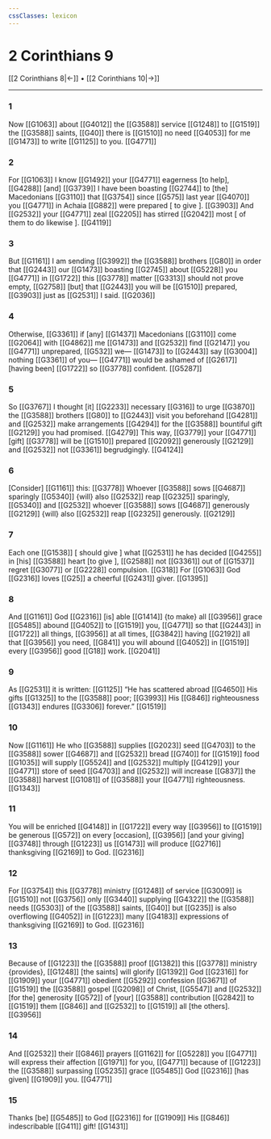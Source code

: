 ```yaml
---
cssClasses: lexicon
---
```


# 2 Corinthians 9

[[2 Corinthians 8|←]] • [[2 Corinthians 10|→]]

---

### 1
Now [[G1063]] about [[G4012]] the [[G3588]] service [[G1248]] to [[G1519]] the [[G3588]] saints, [[G40]] there is [[G1510]] no need [[G4053]] for me [[G1473]] to write [[G1125]] to you. [[G4771]]

### 2
For [[G1063]] I know [[G1492]] your [[G4771]] eagerness [to help], [[G4288]] [and] [[G3739]] I have been boasting [[G2744]] to [the] Macedonians [[G3110]] that [[G3754]] since [[G575]] last year [[G4070]] you [[G4771]] in Achaia [[G882]] were prepared [ to give ]. [[G3903]] And [[G2532]] your [[G4771]] zeal [[G2205]] has stirred [[G2042]] most [ of them to do likewise ]. [[G4119]]

### 3
But [[G1161]] I am sending [[G3992]] the [[G3588]] brothers [[G80]] in order that [[G2443]] our [[G1473]] boasting [[G2745]] about [[G5228]] you [[G4771]] in [[G1722]] this [[G3778]] matter [[G3313]] should not prove empty, [[G2758]] [but] that [[G2443]] you will be [[G1510]] prepared, [[G3903]] just as [[G2531]] I said. [[G2036]]

### 4
Otherwise, [[G3361]] if [any] [[G1437]] Macedonians [[G3110]] come [[G2064]] with [[G4862]] me [[G1473]] and [[G2532]] find [[G2147]] you [[G4771]] unprepared, [[G532]] we— [[G1473]] to [[G2443]] say [[G3004]] nothing [[G3361]] of you— [[G4771]] would be ashamed of [[G2617]] [having been] [[G1722]] so [[G3778]] confident. [[G5287]]

### 5
So [[G3767]] I thought [it] [[G2233]] necessary [[G316]] to urge [[G3870]] the [[G3588]] brothers [[G80]] to [[G2443]] visit you beforehand [[G4281]] and [[G2532]] make arrangements [[G4294]] for the [[G3588]] bountiful gift [[G2129]] you had promised. [[G4279]] This way, [[G3779]] your [[G4771]] [gift] [[G3778]] will be [[G1510]] prepared [[G2092]] generously [[G2129]] and [[G2532]] not [[G3361]] begrudgingly. [[G4124]]

### 6
[Consider] [[G1161]] this: [[G3778]] Whoever [[G3588]] sows [[G4687]] sparingly [[G5340]] {will} also [[G2532]] reap [[G2325]] sparingly, [[G5340]] and [[G2532]] whoever [[G3588]] sows [[G4687]] generously [[G2129]] {will} also [[G2532]] reap [[G2325]] generously. [[G2129]]

### 7
Each one [[G1538]] [ should give ] what [[G2531]] he has decided [[G4255]] in [his] [[G3588]] heart [to give ], [[G2588]] not [[G3361]] out of [[G1537]] regret [[G3077]] or [[G2228]] compulsion. [[G318]] For [[G1063]] God [[G2316]] loves [[G25]] a cheerful [[G2431]] giver. [[G1395]]

### 8
And [[G1161]] God [[G2316]] [is] able [[G1414]] {to make} all [[G3956]] grace [[G5485]] abound [[G4052]] to [[G1519]] you, [[G4771]] so that [[G2443]] in [[G1722]] all things, [[G3956]] at all times, [[G3842]] having [[G2192]] all that [[G3956]] you need, [[G841]] you will abound [[G4052]] in [[G1519]] every [[G3956]] good [[G18]] work. [[G2041]]

### 9
As [[G2531]] it is written: [[G1125]] “He has scattered abroad [[G4650]] His gifts [[G1325]] to the [[G3588]] poor; [[G3993]] His [[G846]] righteousness [[G1343]] endures [[G3306]] forever.” [[G1519]]

### 10
Now [[G1161]] He who [[G3588]] supplies [[G2023]] seed [[G4703]] to the [[G3588]] sower [[G4687]] and [[G2532]] bread [[G740]] for [[G1519]] food [[G1035]] will supply [[G5524]] and [[G2532]] multiply [[G4129]] your [[G4771]] store of seed [[G4703]] and [[G2532]] will increase [[G837]] the [[G3588]] harvest [[G1081]] of [[G3588]] your [[G4771]] righteousness. [[G1343]]

### 11
You will be enriched [[G4148]] in [[G1722]] every way [[G3956]] to [[G1519]] be generous [[G572]] on every [occasion], [[G3956]] [and your giving] [[G3748]] through [[G1223]] us [[G1473]] will produce [[G2716]] thanksgiving [[G2169]] to God. [[G2316]]

### 12
For [[G3754]] this [[G3778]] ministry [[G1248]] of service [[G3009]] is [[G1510]] not [[G3756]] only [[G3440]] supplying [[G4322]] the [[G3588]] needs [[G5303]] of the [[G3588]] saints, [[G40]] but [[G235]] is also overflowing [[G4052]] in [[G1223]] many [[G4183]] expressions of thanksgiving [[G2169]] to God. [[G2316]]

### 13
Because of [[G1223]] the [[G3588]] proof [[G1382]] this [[G3778]] ministry {provides}, [[G1248]] [the saints] will glorify [[G1392]] God [[G2316]] for [[G1909]] your [[G4771]] obedient [[G5292]] confession [[G3671]] of [[G1519]] the [[G3588]] gospel [[G2098]] of Christ, [[G5547]] and [[G2532]] [for the] generosity [[G572]] of [your] [[G3588]] contribution [[G2842]] to [[G1519]] them [[G846]] and [[G2532]] to [[G1519]] all [the others]. [[G3956]]

### 14
And [[G2532]] their [[G846]] prayers [[G1162]] for [[G5228]] you [[G4771]] will express their affection [[G1971]] for you, [[G4771]] because of [[G1223]] the [[G3588]] surpassing [[G5235]] grace [[G5485]] God [[G2316]] [has given] [[G1909]] you. [[G4771]]

### 15
Thanks [be] [[G5485]] to God [[G2316]] for [[G1909]] His [[G846]] indescribable [[G411]] gift! [[G1431]]

